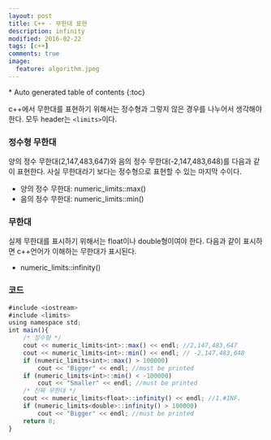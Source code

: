 ```yaml
---
layout: post
title: C++ - 무한대 표현
description: infinity
modified: 2016-02-22
tags: [c++]
comments: true
image:
  feature: algorithm.jpeg
---
```


<section id="table-of-contents" class="toc">
<div id="drawer" markdown="1">
*  Auto generated table of contents
{:toc}
</div>
</section><!-- /#table-of-contents -->


c++에서 무한대를 표현하기 위해서는 정수형과 그렇지 않은 경우를 나누어서 생각해야 한다. 
모두 header는 `<limits>`이다. 

### 정수형 무한대 

양의 정수 무한대(2,147,483,647)와 음의 정수 무한대(-2,147,483,648)를 다음과 같이 표현한다. 사실 무한대라기 보다는 정수형으로 표현할 수 있는 마지막 수이다. 

- 양의 정수 무한대: numeric_limits<int>::max()
- 음의 정수 무한대: numeric_limits<int>::min()

### 무한대 

실제 무한대를 표시하기 위해서는 float이나 double형이여야 한다. 다음과 같이 표시하면 c++언어가 이해하는 무한대가 표시된다. 

- numeric_limits<float>::infinity()

### 코드 

```javascript
#include <iostream>
#include <limits>
using namespace std;
int main(){
	/* 정수형 */
	cout << numeric_limits<int>::max() << endl; //2,147,483,647
	cout << numeric_limits<int>::min() << endl; // -2,147,483,648
	if (numeric_limits<int>::max() > 100000)
		cout << "Bigger" << endl; //must be printed
	if (numeric_limits<int>::min() < -100000)
		cout << "Smaller" << endl; //must be printed
	/* 진짜 무한대 */
	cout << numeric_limits<float>::infinity() << endl; //1.#INF.
	if (numeric_limits<double>::infinity() > 100000)
		cout << "Bigger" << endl; //must be printed
	return 0;
}
```
